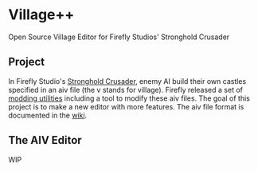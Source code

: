 # Village++

Open Source Village Editor for Firefly Studios' Stronghold Crusader

## Project

In Firefly Studio's [Stronghold Crusader](https://fireflyworlds.com/games/strongholdcrusader/), enemy AI build their own castles specified in an aiv file (the v stands for village). Firefly released a set of [modding utilities](https://stronghold.heavengames.com/cgi-bin/forum/display.cgi?action=ct&f=4,3820,,10) including a tool to modify these aiv files. The goal of this project is to make a new editor with more features. The aiv file format is documented in the [wiki](https://github.com/J-T-de/Villagepp/wiki).

## The AIV Editor

WIP